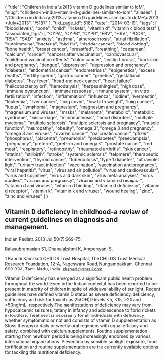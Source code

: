 {
    "title": "Children in India \u2013 vitamin D guidelines similar to IoM",
    "slug": "children-in-india-vitamin-d-guidelines-similar-to-iom",
    "aliases": [
        "/Children+in+India+\u2013+vitamin+D+guidelines+similar+to+IoM+\u2013+July+2013",
        "/5187"
    ],
    "tiki_page_id": 5187,
    "date": "2014-03-19",
    "tags": [
        "blood levels",
        "bone",
        "child",
        "rickets",
        "vitamin d",
        "vitamin d blood test"
    ],
    "associated_tags": [
        "CYPA",
        "CYPB",
        "CYPR",
        "EBV",
        "HRV",
        "PCOS",
        "RSV",
        "SAD",
        "anxiety",
        "asthma",
        "atherosclerosis",
        "atrial fibrillation",
        "autoimmune",
        "bacteria",
        "bird flu",
        "bladder cancer",
        "blood clotting",
        "bone health",
        "breast cancer",
        "breastfed",
        "breathing",
        "caesarean",
        "calcium",
        "cancer",
        "cancers after vaccination",
        "cardiovascular",
        "childhood vaccination effects",
        "colon cancer",
        "cystic fibrosis",
        "dark skin and pregnancy",
        "dengue",
        "depression",
        "depression and pregnancy",
        "diabetes",
        "endometrial cancer",
        "endometriosis",
        "epigenetics",
        "excess deaths",
        "fertility sperm",
        "gastric cancer",
        "genetics",
        "gestational diabetes",
        "hay fever",
        "head and neck cancer",
        "heart failure",
        "helicobacter pylori",
        "hemodialysis",
        "herpes shingles",
        "high dose",
        "immune dysfunction",
        "immune response",
        "immune system",
        "in vitro fertilization",
        "infection",
        "inflammation",
        "influenza",
        "iodine",
        "ivermectin",
        "leukemia",
        "liver cancer",
        "long covid",
        "low birth weight",
        "lung cancer",
        "lupus",
        "lymphoma",
        "magnesium",
        "magnesium and pregnancy",
        "magnesium and viruses",
        "masks",
        "melanoma",
        "metabolic",
        "metabolic syndrome",
        "miscarriage",
        "mononucleosis",
        "mood disorders",
        "multiple myeloma",
        "multiple sclerosis",
        "multiple sclerosis and pregnancy",
        "muscle function",
        "neuropathy",
        "obesity",
        "omega 3",
        "omega 3 and pregnancy",
        "omega 3 and viruses",
        "ovarian cancer",
        "pancreatic cancer",
        "pfizer",
        "phosphorus",
        "placenta",
        "pneumonia",
        "prediabetes",
        "preeclampsia",
        "pregnancy",
        "preterm",
        "preterm and omega 3",
        "prostate cancer",
        "red meat",
        "respiratory",
        "retinopathy",
        "rheumatoid arthritis",
        "skin cancer",
        "statins",
        "stillbirth",
        "stroke",
        "systemic sclerosis",
        "telomere",
        "therapeutic intervention",
        "thyroid cancer",
        "tuberculosis",
        "type 1 diabetes",
        "ultraviolet light",
        "urinary tract infection",
        "vaccination",
        "vaccination and pregnancy",
        "viral hepatitis",
        "virus",
        "virus and air pollution",
        "virus and cardiovascular",
        "virus and cognitive",
        "virus and dark skin",
        "virus meta analyses",
        "virus studies",
        "viruses and pregnancy",
        "viruses and vitamin d receptor",
        "vitamin d and viruses",
        "vitamin d binding",
        "vitamin d deficiency",
        "vitamin d receptor",
        "vitamin k",
        "vitamin k and viruses",
        "wound healing",
        "zinc",
        "zinc and viruses"
    ]
}


## Vitamin D deficiency in childhood-a review of current guidelines on diagnosis and management.

Indian Pediatr. 2013 Jul;50(7):669-75.

Balasubramanian S1, Dhanalakshmi K, Amperayani S.

1 Kanchi Kamakoti CHILDS Trust Hospital, The CHILDS Trust Medical Research Foundation, 12-A, Nageswara Road, Nungambakkam, Chennai 600 034, Tamil Nadu, India. sbsped@gmail.com

Vitamin D deficiency has emerged as a significant public health problem throughout the world. Even in the Indian context,it has been reported to be present in majority of children in spite of wide availability of sunlight. Recent guidelines have defined vitamin D status as severe deficiency, deficiency, sufficiency and risk for toxicity as 25(OH)D levels <5, <15, >20 and >50ng/mL, respectively.The manifestations of deficiency may vary from hypocalcemic seizures, tetany in infancy and adolescence to florid rickets in toddlers. Treatment is necessary for all individuals with deficiency whether symptomatic or not and consists of vitamin D supplementation as Stoss therapy or daily or weekly oral regimens with equal efficacy and safety, combined with calcium supplements. Routine supplementation starting from newborn period is being increasingly endorsed by various international organizations. Prevention by sensible sunlight exposure, food fortification and routine supplementation are the currently available options for tackling this nutritional deficiency.